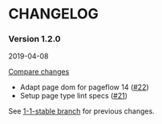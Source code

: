 # CHANGELOG

### Version 1.2.0

2019-04-08

[Compare changes](https://github.com/codevise/pageflow-text-page/compare/1-1-stable...v1.2.0)

- Adapt page dom for pageflow 14
  ([#22](https://github.com/codevise/pageflow-text-page/pull/22))
- Setup page type lint specs
  ([#21](https://github.com/codevise/pageflow-text-page/pull/21))

See
[1-1-stable branch](https://github.com/codevise/pageflow-text-page/blob/1-1-stable/CHANGELOG.md)
for previous changes.
